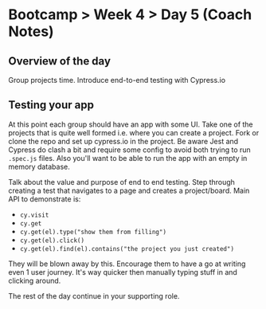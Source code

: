 # Bootcamp > Week 4 > Day 5 (Coach Notes)

## Overview of the day

Group projects time. Introduce end-to-end testing with Cypress.io

## Testing your app

At this point each group should have an app with some UI. Take one of the projects that is quite well formed i.e. where you can create a project. Fork or clone the repo and set up cypress.io in the project. Be aware Jest and Cypress do clash a bit and require some config to avoid both trying to run `.spec.js` files. Also you'll want to be able to run the app with an empty in memory database.

Talk about the value and purpose of end to end testing. Step through creating a test that navigates to a page and creates a project/board. Main API to demonstrate is:

* `cy.visit`
* `cy.get`
* `cy.get(el).type("show them from filling")`
* `cy.get(el).click()`
* `cy.get(el).find(el).contains("the project you just created")`

They will be blown away by this. Encourage them to have a go at writing even 1 user journey. It's way quicker then manually typing stuff in and clicking around.

The rest of the day continue in your supporting role.

